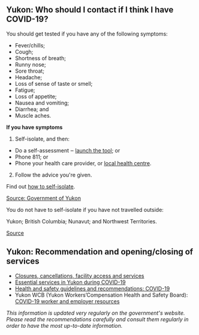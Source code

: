 ## Yukon: Who should I contact if I think I have COVID-19?

You should get tested if you have any of the following symptoms:

- Fever/chills;
- Cough;
- Shortness of breath;
- Runny nose;
- Sore throat;
- Headache;
- Loss of sense of taste or smell;
- Fatigue;
- Loss of appetite;
- Nausea and vomiting;
- Diarrhea; and
- Muscle aches.

**If you have symptoms**

1. Self-isolate, and then:

- Do a self-assessment ‒ [launch the tool](https://service.yukon.ca/en/covid-19-self-assessment/); or
- Phone 811; or
- Phone your health care provider, or [local health centre](https://yukon.ca/en/find-hospital-or-health-centre).

2. Follow the advice you're given.

Find out [how to self-isolate](https://yukon.ca/en/health-and-wellness/covid-19-information/your-health-covid-19/information-self-isolation).

[Source: Government of Yukon](https://yukon.ca/en/find-out-about-symptoms-covid-19)

You do not have to self-isolate if you have not travelled outside:

Yukon;
British Columbia;
Nunavut; and
Northwest Territories. 

[Source](https://yukon.ca/en/find-out-about-symptoms-covid-19)

## Yukon: Recommendation and opening/closing of services

- [Closures, cancellations, facility access and services](https://yukon.ca/en/closures-cancellations-and-restricted-facility-access)
- [Essential services in Yukon during COVID-19](https://yukon.ca/en/health-and-wellness/covid-19/essential-services-yukon-during-covid-19)
- [Health and safety guidelines and recommendations: COVID-19](https://yukon.ca/en/industry-specific-guidelines-and-recommendations-covid-19)
- Yukon WCB (Yukon Workers’Compensation Health and Safety Board): [COVID-19 worker and employer resources](https://wcb.yk.ca/COVID-19.aspx)

_This information is updated very regularly on the government's website. Please read the recommendations carefully and consult them regularly in order to have the most up-to-date information._
